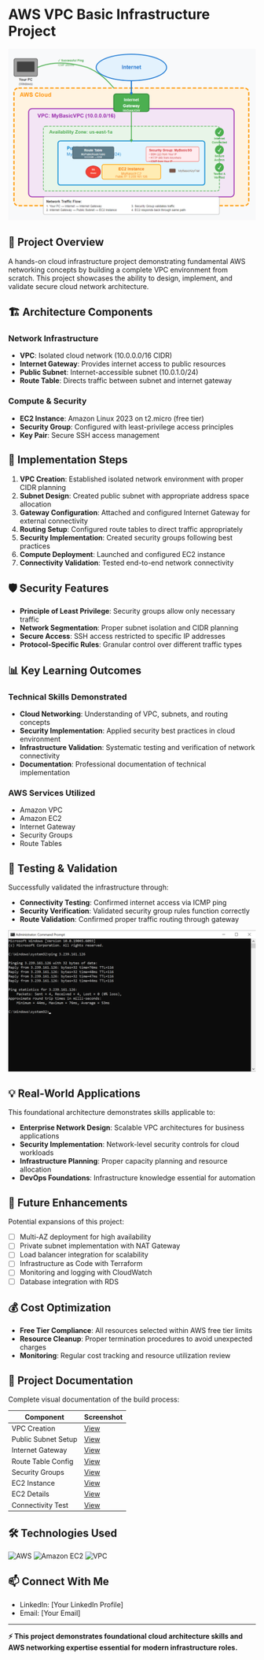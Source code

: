 # AWS VPC Basic Infrastructure Project

![Architecture Overview](documentation/architecture/Architecture1.png)

## 🎯 Project Overview

A hands-on cloud infrastructure project demonstrating fundamental AWS networking concepts by building a complete VPC environment from scratch. This project showcases the ability to design, implement, and validate secure cloud network architecture.

## 🏗️ Architecture Components

### Network Infrastructure
- **VPC**: Isolated cloud network (10.0.0.0/16 CIDR)
- **Internet Gateway**: Provides internet access to public resources
- **Public Subnet**: Internet-accessible subnet (10.0.1.0/24)
- **Route Table**: Directs traffic between subnet and internet gateway

### Compute & Security
- **EC2 Instance**: Amazon Linux 2023 on t2.micro (free tier)
- **Security Group**: Configured with least-privilege access principles
- **Key Pair**: Secure SSH access management

## 🔧 Implementation Steps

1. **VPC Creation**: Established isolated network environment with proper CIDR planning
2. **Subnet Design**: Created public subnet with appropriate address space allocation  
3. **Gateway Configuration**: Attached and configured Internet Gateway for external connectivity
4. **Routing Setup**: Configured route tables to direct traffic appropriately
5. **Security Implementation**: Created security groups following best practices
6. **Compute Deployment**: Launched and configured EC2 instance
7. **Connectivity Validation**: Tested end-to-end network connectivity

## 🛡️ Security Features

- **Principle of Least Privilege**: Security groups allow only necessary traffic
- **Network Segmentation**: Proper subnet isolation and CIDR planning
- **Secure Access**: SSH access restricted to specific IP addresses
- **Protocol-Specific Rules**: Granular control over different traffic types

## 📊 Key Learning Outcomes

### Technical Skills Demonstrated
- **Cloud Networking**: Understanding of VPC, subnets, and routing concepts
- **Security Implementation**: Applied security best practices in cloud environment
- **Infrastructure Validation**: Systematic testing and verification of network connectivity
- **Documentation**: Professional documentation of technical implementation

### AWS Services Utilized
- Amazon VPC
- Amazon EC2
- Internet Gateway
- Security Groups
- Route Tables

## 🧪 Testing & Validation

Successfully validated the infrastructure through:
- **Connectivity Testing**: Confirmed internet access via ICMP ping
- **Security Verification**: Validated security group rules function correctly
- **Route Validation**: Confirmed proper traffic routing through gateway

![Connectivity Test](documentation/screenshots/Ping-Test-From-Instance.png)

## 💡 Real-World Applications

This foundational architecture demonstrates skills applicable to:
- **Enterprise Network Design**: Scalable VPC architectures for business applications
- **Security Implementation**: Network-level security controls for cloud workloads
- **Infrastructure Planning**: Proper capacity planning and resource allocation
- **DevOps Foundations**: Infrastructure knowledge essential for automation

## 🚀 Future Enhancements

Potential expansions of this project:
- [ ] Multi-AZ deployment for high availability
- [ ] Private subnet implementation with NAT Gateway
- [ ] Load balancer integration for scalability
- [ ] Infrastructure as Code with Terraform
- [ ] Monitoring and logging with CloudWatch
- [ ] Database integration with RDS

## 💰 Cost Optimization

- **Free Tier Compliance**: All resources selected within AWS free tier limits
- **Resource Cleanup**: Proper termination procedures to avoid unexpected charges
- **Monitoring**: Regular cost tracking and resource utilization review

## 📸 Project Documentation

Complete visual documentation of the build process:

| Component | Screenshot |
|-----------|------------|
| VPC Creation | [View](documentation/screenshots/VPC-Created.png) |
| Public Subnet Setup | [View](documentation/screenshots/Public-Subnet-Created.png) |
| Internet Gateway | [View](documentation/screenshots/IGW-Created.png) |
| Route Table Config | [View](documentation/screenshots/Route-Table-For-SN-Created.png) |
| Security Groups | [View](documentation/screenshots/SG-Created.png) |
| EC2 Instance | [View](documentation/screenshots/EC2-Created.png) |
| EC2 Details | [View](documentation/screenshots/EC2-Created-P2.png) |
| Connectivity Test | [View](documentation/screenshots/Ping-Test-From-Instance.png) |

## 🛠️ Technologies Used

![AWS](https://img.shields.io/badge/AWS-232F3E?style=for-the-badge&logo=amazon-aws&logoColor=white)
![Amazon EC2](https://img.shields.io/badge/Amazon%20EC2-FF9900?style=for-the-badge&logo=amazon-ec2&logoColor=white)
![VPC](https://img.shields.io/badge/Amazon%20VPC-FF4F8B?style=for-the-badge&logo=amazon-aws&logoColor=white)

## 📫 Connect With Me

- LinkedIn: [Your LinkedIn Profile]
- Email: [Your Email]

---

**⚡ This project demonstrates foundational cloud architecture skills and AWS networking expertise essential for modern infrastructure roles.**
